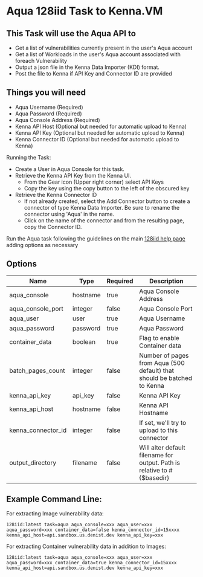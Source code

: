 # Aqua 128iid Task to Kenna.VM

## This Task will use the Aqua API to

- Get a list of vulnerabilities currently present in the user's Aqua account
- Get a list of Workloads in the user's Aqua account associated with foreach Vulnerability
- Output a json file in the Kenna Data Importer (KDI) format.
- Post the file to Kenna if API Key and Connector ID are provided

## Things you will need

- Aqua Username (Required)
- Aqua Password (Required)
- Aqua Console Address (Required)
- Kenna API Host (Optional but needed for automatic upload to Kenna)
- Kenna API Key (Optional but needed for automatic upload to Kenna)
- Kenna Connector ID (Optional but needed for automatic upload to Kenna)

Running the Task:

- Create a User in Aqua Console for this task.
- Retrieve the Kenna API Key from the Kenna UI.
  - From the Gear icon (Upper right corner) select API Keys
  - Copy the key using the copy button to the left of the obscured key
- Retrieve the Kenna Connector ID
  - If not already created, select the Add Connector button to create a connector of type Kenna Data Importer. Be sure to rename the connector using 'Aqua' in the name.
  - Click on the name of the connector and from the resulting page, copy the Connector ID.

Run the Aqua task following the guidelines on the main [128iid help page](https://github.com/KennaPublicSamples/128iid#calling-a-specific-task) adding options as necessary

## Options

| Name | Type | Required | Description |
| ---- | ---- | ---- | ---- |
| aqua_console | hostname | true | Aqua Console Address |
| aqua_console_port | integer | false | Aqua Console Port |
| aqua_user |user | true | Aqua Username |
| aqua_password | password | true | Aqua Password |
| container_data | boolean | true | Flag to enable Container data |
| batch_pages_count | integer | false | Number of pages from Aqua (500 default) that should be batched to Kenna |
| kenna_api_key | api_key | false | Kenna API Key |
| kenna_api_host | hostname | false | Kenna API Hostname |
| kenna_connector_id | integer | false | If set, we'll try to upload to this connector |
| output_directory | filename | false | Will alter default filename for output. Path is relative to #{$basedir} |


## Example Command Line:

For extracting Image vulnerability data:

    128iid:latest task=aqua aqua_console=xxx aqua_user=xxx aqua_password=xxx container_data=false kenna_connector_id=15xxxx kenna_api_host=api.sandbox.us.denist.dev kenna_api_key=xxx 

For extracting Container vulnerability data in addition to Images:

    128iid:latest task=aqua aqua_console=xxx aqua_user=xxx aqua_password=xxx container_data=true kenna_connector_id=15xxxx kenna_api_host=api.sandbox.us.denist.dev kenna_api_key=xxx 